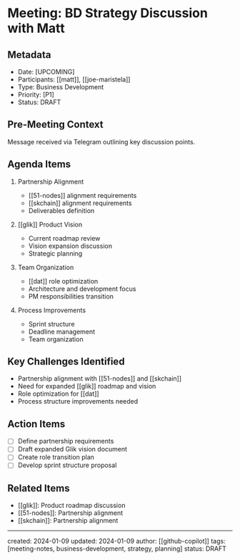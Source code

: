 # Meeting: BD Strategy Discussion with Matt

## Metadata
- Date: [UPCOMING]
- Participants: [[matt]], [[joe-maristela]]
- Type: Business Development
- Priority: [P1]
- Status: DRAFT

## Pre-Meeting Context
Message received via Telegram outlining key discussion points.

## Agenda Items
1. Partnership Alignment
   - [[51-nodes]] alignment requirements
   - [[skchain]] alignment requirements
   - Deliverables definition

2. [[glik]] Product Vision
   - Current roadmap review
   - Vision expansion discussion
   - Strategic planning

3. Team Organization
   - [[dat]] role optimization
   - Architecture and development focus
   - PM responsibilities transition

4. Process Improvements
   - Sprint structure
   - Deadline management
   - Team organization

## Key Challenges Identified
- Partnership alignment with [[51-nodes]] and [[skchain]]
- Need for expanded [[glik]] roadmap and vision
- Role optimization for [[dat]]
- Process structure improvements needed

## Action Items
- [ ] Define partnership requirements
- [ ] Draft expanded Glik vision document
- [ ] Create role transition plan
- [ ] Develop sprint structure proposal

## Related Items
- [[glik]]: Product roadmap discussion
- [[51-nodes]]: Partnership alignment
- [[skchain]]: Partnership alignment

---
created: 2024-01-09
updated: 2024-01-09
author: [[github-copilot]]
tags: [meeting-notes, business-development, strategy, planning]
status: DRAFT